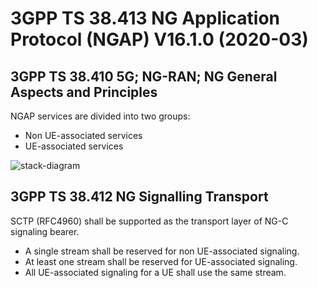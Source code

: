 # 3GPP TS 38.413 NG Application Protocol (NGAP) V16.1.0 (2020-03)

## 3GPP TS 38.410 5G; NG-RAN; NG General Aspects and Principles
NGAP services are divided into two groups:
* Non UE-associated services
* UE-associated services

![stack-diagram](https://raw.githubusercontent.com/sigscale/5g-ngap/master/doc/ngap-stack.png)

## 3GPP TS 38.412 NG Signalling Transport
SCTP (RFC4960) shall be supported as the transport layer of NG-C signaling bearer.
* A single stream shall be reserved for non UE-associated signaling.
* At least one stream shall be reserved for UE-associated signaling.
* All UE-associated signaling for a UE shall use the same stream.

